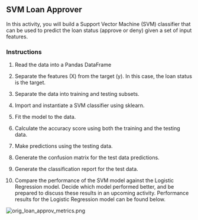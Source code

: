 ## SVM Loan Approver

In this activity, you will build a Support Vector Machine (SVM) classifier that can be used to predict the loan status (approve or deny) given a set of input features.

### Instructions

1. Read the data into a Pandas DataFrame

2. Separate the features (X) from the target (y). In this case, the loan status is the target.

3. Separate the data into training and testing subsets.

4. Import and instantiate a SVM classifier using sklearn.

5. Fit the model to the data.

6. Calculate the accuracy score using both the training and the testing data.

7. Make predictions using the testing data.

8. Generate the confusion matrix for the test data predictions.

9. Generate the classification report for the test data.

10. Compare the performance of the SVM model against the Logistic Regression model. Decide which model performed better, and be prepared to discuss these results in an upcoming activity. Performance results for the Logistic Regression model can be found below.

  ![orig_loan_approv_metrics.png](Images/orig_loan_approv_metrics.png)
